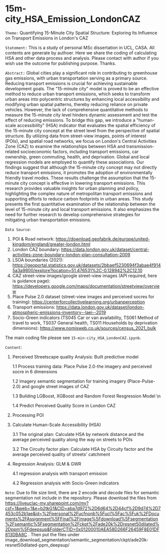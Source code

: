 # 15m-city_HSA_Emission_LondonCAZ

`Theme:` Quantifying 15-Minute City Spatial Structure: Exploring Its Influence on Transport Emissions in London's CAZ

`Statement:` This is a study of personal MSc dissertation in UCL, CASA. All contents are generate by authoer. Here we share the coding of calculating HSA and other data process and analysis. Please contact with author if you wish use the outcome for publishing purpose. Thanks.

`Abstract:` Global cities play a significant role in contributing to greenhouse gas emissions, with urban transportation serving as a primary source. Reducing transport emissions is crucial for achieving sustainable development goals. The "15-minute city" model is proved to be an effective method to reduce urban transport emissions, which seeks to transform urban areas into polycentric structures by enhancing local accessibility and modifying urban spatial patterns, thereby reducing reliance on private vehicles. However, the lack of comprehensive quantitative methods to measure the 15-minute city level hinders dynamic assessment and test the effect of reducing emissions.
To bridge this gap, we introduce a "human-scale accessibility" (HSA) indicator that evaluates the spatial efficiency of the 15-minute city concept at the street level from the perspective of spatial structure. By utilizing data from street-view images, points of interest (POIs), and spatial road networks, we focus on London's Central Activities Zone (CAZ) to examine the relationships between HSA and transmission-related socioeconomic factors, including transport emissions, car ownership, green commuting, health, and deprivation. Global and local regression models are employed to quantify these associations.
Our findings suggest that although the 15-minute city concept may not directly reduce transport emissions, it promotes the adoption of environmentally friendly travel modes. These results challenge the assumption that the 15-minute city concept is effective in lowering transport emissions. This research provides valuable insights for urban planning and policy, highlighting the complex nature of metropolitan transport emissions and supporting efforts to reduce carbon footprints in urban areas. This study presents the first quantitative examination of the relationship between the level of 15-minute city and local transport emissions. It also emphasizes the need for further research to develop comprehensive strategies for mitigating urban transportation emissions.


`Data Source`:
1. POI & Road network: https://download.geofabrik.de/europe/united-kingdom/england/greater-london.html
2. London CAZ boundary: https://data.london.gov.uk/dataset/central-activities-zone-boundary-london-plan-consultation-2009
3. LSOA boundaries (2021): https://geoportal.statistics.gov.uk/datasets/2bbaef5230694f3abae4f9145a3a9800/explore?location=51.476531%2C-0.128942%2C12.10
4. CAZ street-view images/google street-view images (API required, here is guidance page): https://developers.google.com/maps/documentation/streetview/overview
5. Place Pulse 2.0 dataset (street-view images and perceived socres for training): https://centerforcollectivelearning.org/urbanperception
6. Transport emissions: https://data.london.gov.uk/dataset/london-atmospheric-emissions-inventory--laei--2019
7. Socio-Green indicators (TS045 Car or van availability, TS061 Method of travel to work, TS037 General health, TS011 Households by deprivation dimensions): https://www.nomisweb.co.uk/sources/census_2021_bulk


The main coding file please see `15-min-city_HSA_LondonCAZ.ipynb`.
   
`Content`:

1. Perceived Streetscape quality Analysis: Built predictive model

   1.1 Process training data: Place Pulse 2.0-the imagery and perceived socre in 6 dimensions

   1.2 Imagery semantic segmentation for training imagery (Place-Pulse-2.0) and google street images of CAZ

   1.3 Building LGBoost, XGBoost and Random Forest Resgression Model \n

   1.4 Predict Perceived Quality Score in London CAZ
   
2. Processing POI
   
3. Calculate Human-Scale Accessibility (HSA)
   
   3.1 The original plan: Calculate HSA by network distance and the average perceived quality along the way on streets to POIs
   
   3.2 The Circuity factor plan: Calculate HSA by Circuity factor and the average perceived quality of streets' catchment
   
4. Regression Analysis: GLM & GWR
   
   4.1 regression analysis with transport emission
   
   4.2 Regression analysis with Socio-Green indicators



`Note`: Due to file size limit, there are 2 encode and decode files for semantic segmentation not include in the repository. Please download the files from https://liveuclac-my.sharepoint.com/my?csf=1&web=1&e=b2tkG1&CID=aba7d972%2D6d64%2D44cf%2D9d74%2D7453c052b1ae&id=%2Fpersonal%2Fucfnonb%5Fucl%5Fac%5Fuk%2FDocuments%2FAssignment%5FFinal%2Fimage%5Fdownload%5Fsegmentation%2Fsemantic%5Fsegmentation%2Fckpt%2Fade20k%2Dresnet50dilated%2Dppm%5Fdeepsup&FolderCTID=0x01200010AEA58D266F26459F8E01DF813DBA8C . Then put the files under image_download_segmentation/semantic_segmentation/ckpt/ade20k-resnet50dilated-ppm_deepsup/
